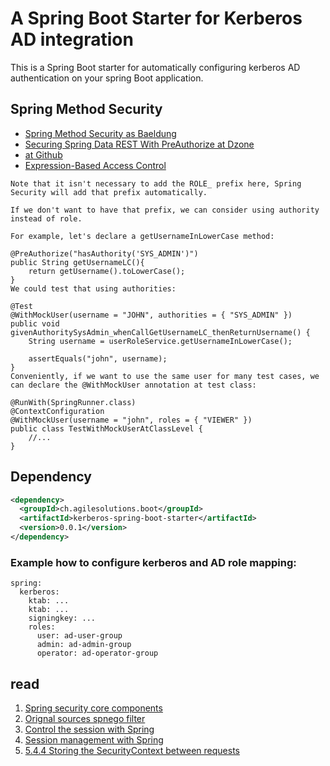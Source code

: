 # A Spring Boot Starter for Kerberos AD integration

This is a Spring Boot starter for automatically configuring kerberos AD authentication on your spring Boot application.

## Spring Method Security

* [Spring Method Security as Baeldung](https://www.baeldung.com/spring-security-method-security)
* [Securing Spring Data REST With PreAuthorize at Dzone](https://dzone.com/articles/securing-spring-data-rest-with-preauthorize)
* [at Github](https://github.com/farrelmr/introtospringdatarest/blob/3.0.0/src/main/java/com/javabullets/springdata/jparest/ParkrunCourseRepository.java)
* [Expression-Based Access Control](https://docs.spring.io/spring-security/site/docs/current/reference/html/authorization.html#el-access)

```
Note that it isn't necessary to add the ROLE_ prefix here, Spring Security will add that prefix automatically.

If we don't want to have that prefix, we can consider using authority instead of role.

For example, let's declare a getUsernameInLowerCase method:

@PreAuthorize("hasAuthority('SYS_ADMIN')")
public String getUsernameLC(){
    return getUsername().toLowerCase();
}
We could test that using authorities:

@Test
@WithMockUser(username = "JOHN", authorities = { "SYS_ADMIN" })
public void givenAuthoritySysAdmin_whenCallGetUsernameLC_thenReturnUsername() {
    String username = userRoleService.getUsernameInLowerCase();
 
    assertEquals("john", username);
}
Conveniently, if we want to use the same user for many test cases, we can declare the @WithMockUser annotation at test class:

@RunWith(SpringRunner.class)
@ContextConfiguration
@WithMockUser(username = "john", roles = { "VIEWER" })
public class TestWithMockUserAtClassLevel {
    //...
}

```

## Dependency

```xml
<dependency>
  <groupId>ch.agilesolutions.boot</groupId>
  <artifactId>kerberos-spring-boot-starter</artifactId>
  <version>0.0.1</version>
</dependency>
```


### Example how to configure kerberos and AD role mapping:

```
spring:
  kerberos:
	ktab: ...
	ktab: ...
	signingkey: ...
	roles:
	  user: ad-user-group
	  admin: ad-admin-group
	  operator: ad-operator-group
```

## read
1. [Spring security core components](https://docs.spring.io/spring-security/site/docs/3.0.x/reference/technical-overview.html)
2. [Orignal sources spnego filter](https://github.com/spring-projects/spring-security-kerberos)
3. [Control the session with Spring](https://www.baeldung.com/spring-security-session)
4. [Session management with Spring](https://docs.spring.io/spring-security/site/docs/4.0.x/reference/html/session-mgmt.html)
5. [5.4.4 Storing the SecurityContext between requests](https://docs.spring.io/spring-security/site/docs/3.0.x/reference/technical-overview.html)
